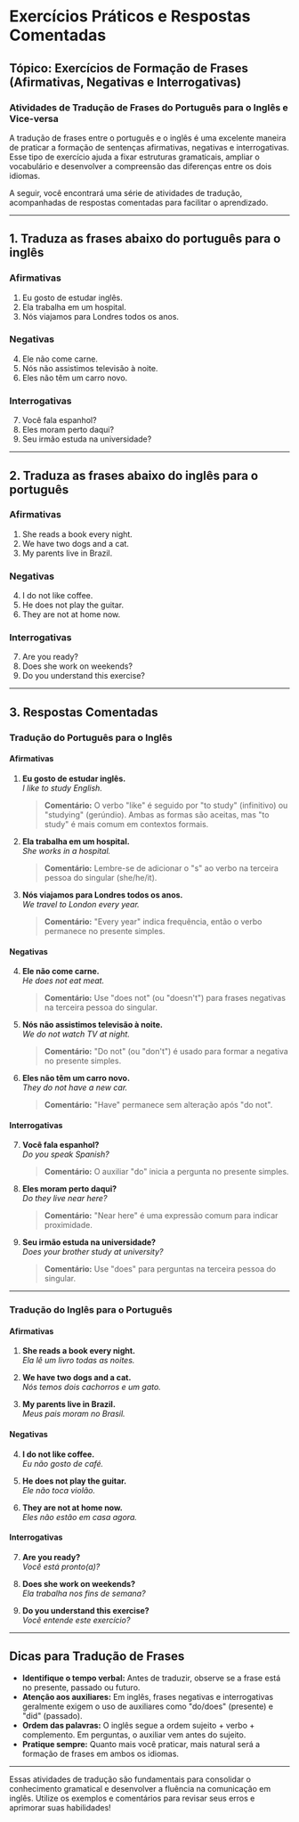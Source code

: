 
# Exercícios Práticos e Respostas Comentadas

## Tópico: Exercícios de Formação de Frases (Afirmativas, Negativas e Interrogativas)

### Atividades de Tradução de Frases do Português para o Inglês e Vice-versa

A tradução de frases entre o português e o inglês é uma excelente maneira de praticar a formação de sentenças afirmativas, negativas e interrogativas. Esse tipo de exercício ajuda a fixar estruturas gramaticais, ampliar o vocabulário e desenvolver a compreensão das diferenças entre os dois idiomas.

A seguir, você encontrará uma série de atividades de tradução, acompanhadas de respostas comentadas para facilitar o aprendizado.

---

## 1. Traduza as frases abaixo do português para o inglês

### Afirmativas

1. Eu gosto de estudar inglês.
2. Ela trabalha em um hospital.
3. Nós viajamos para Londres todos os anos.

### Negativas

4. Ele não come carne.
5. Nós não assistimos televisão à noite.
6. Eles não têm um carro novo.

### Interrogativas

7. Você fala espanhol?
8. Eles moram perto daqui?
9. Seu irmão estuda na universidade?

---

## 2. Traduza as frases abaixo do inglês para o português

### Afirmativas

1. She reads a book every night.
2. We have two dogs and a cat.
3. My parents live in Brazil.

### Negativas

4. I do not like coffee.
5. He does not play the guitar.
6. They are not at home now.

### Interrogativas

7. Are you ready?
8. Does she work on weekends?
9. Do you understand this exercise?

---

## 3. Respostas Comentadas

### Tradução do Português para o Inglês

#### Afirmativas

1. **Eu gosto de estudar inglês.**  
   _I like to study English._  
   > **Comentário:** O verbo "like" é seguido por "to study" (infinitivo) ou "studying" (gerúndio). Ambas as formas são aceitas, mas "to study" é mais comum em contextos formais.

2. **Ela trabalha em um hospital.**  
   _She works in a hospital._  
   > **Comentário:** Lembre-se de adicionar o "s" ao verbo na terceira pessoa do singular (she/he/it).

3. **Nós viajamos para Londres todos os anos.**  
   _We travel to London every year._  
   > **Comentário:** "Every year" indica frequência, então o verbo permanece no presente simples.

#### Negativas

4. **Ele não come carne.**  
   _He does not eat meat._  
   > **Comentário:** Use "does not" (ou "doesn't") para frases negativas na terceira pessoa do singular.

5. **Nós não assistimos televisão à noite.**  
   _We do not watch TV at night._  
   > **Comentário:** "Do not" (ou "don't") é usado para formar a negativa no presente simples.

6. **Eles não têm um carro novo.**  
   _They do not have a new car._  
   > **Comentário:** "Have" permanece sem alteração após "do not".

#### Interrogativas

7. **Você fala espanhol?**  
   _Do you speak Spanish?_  
   > **Comentário:** O auxiliar "do" inicia a pergunta no presente simples.

8. **Eles moram perto daqui?**  
   _Do they live near here?_  
   > **Comentário:** "Near here" é uma expressão comum para indicar proximidade.

9. **Seu irmão estuda na universidade?**  
   _Does your brother study at university?_  
   > **Comentário:** Use "does" para perguntas na terceira pessoa do singular.

---

### Tradução do Inglês para o Português

#### Afirmativas

1. **She reads a book every night.**  
   _Ela lê um livro todas as noites._

2. **We have two dogs and a cat.**  
   _Nós temos dois cachorros e um gato._

3. **My parents live in Brazil.**  
   _Meus pais moram no Brasil._

#### Negativas

4. **I do not like coffee.**  
   _Eu não gosto de café._

5. **He does not play the guitar.**  
   _Ele não toca violão._

6. **They are not at home now.**  
   _Eles não estão em casa agora._

#### Interrogativas

7. **Are you ready?**  
   _Você está pronto(a)?_

8. **Does she work on weekends?**  
   _Ela trabalha nos fins de semana?_

9. **Do you understand this exercise?**  
   _Você entende este exercício?_

---

## Dicas para Tradução de Frases

- **Identifique o tempo verbal:** Antes de traduzir, observe se a frase está no presente, passado ou futuro.
- **Atenção aos auxiliares:** Em inglês, frases negativas e interrogativas geralmente exigem o uso de auxiliares como "do/does" (presente) e "did" (passado).
- **Ordem das palavras:** O inglês segue a ordem sujeito + verbo + complemento. Em perguntas, o auxiliar vem antes do sujeito.
- **Pratique sempre:** Quanto mais você praticar, mais natural será a formação de frases em ambos os idiomas.

---

Essas atividades de tradução são fundamentais para consolidar o conhecimento gramatical e desenvolver a fluência na comunicação em inglês. Utilize os exemplos e comentários para revisar seus erros e aprimorar suas habilidades!
```
